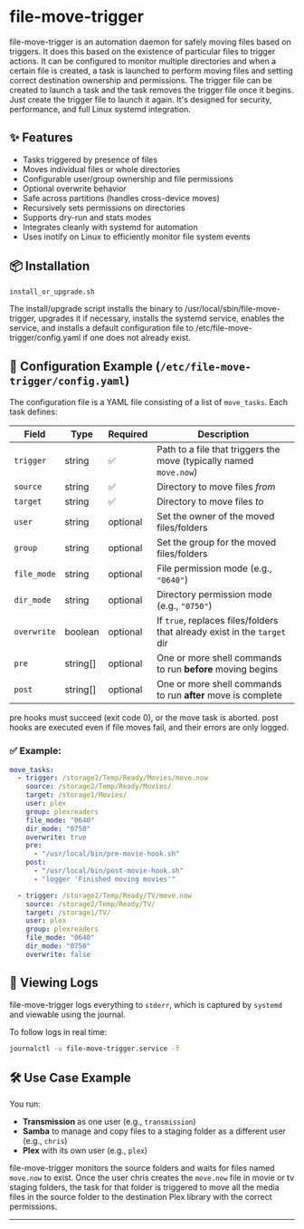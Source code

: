 # file-move-trigger

file-move-trigger is an automation daemon for safely moving files based on triggers. It does this based on the existence of particular files to trigger actions. It can be configured to monitor multiple directories and when a certain file is created, a task is launched to perform moving files and setting correct destination ownership and permissions. The trigger file can be created to launch a task and the task removes the trigger file once it begins. Just create the trigger file to launch it again. It's designed for security, performance, and full Linux systemd integration.

## ✨ Features

- Tasks triggered by presence of files
- Moves individual files or whole directories
- Configurable user/group ownership and file permissions
- Optional overwrite behavior
- Safe across partitions (handles cross-device moves)
- Recursively sets permissions on directories
- Supports dry-run and stats modes
- Integrates cleanly with systemd for automation
- Uses inotify on Linux to efficiently monitor file system events

## 📦 Installation

```bash
install_or_upgrade.sh
```

The install/upgrade script installs the binary to /usr/local/sbin/file-move-trigger, upgrades it if necessary, installs the systemd service, enables the service, and installs a default configuration file to /etc/file-move-trigger/config.yaml if one does not already exist.

## 🧾 Configuration Example (`/etc/file-move-trigger/config.yaml`)

The configuration file is a YAML file consisting of a list of `move_tasks`. Each task defines:

| Field       | Type       | Required | Description                                                                 |
|-------------|------------|----------|-----------------------------------------------------------------------------|
| `trigger`   | string     | ✅       | Path to a file that triggers the move (typically named `move.now`)         |
| `source`    | string     | ✅       | Directory to move files *from*                                              |
| `target`    | string     | ✅       | Directory to move files *to*                                                |
| `user`      | string     | optional | Set the owner of the moved files/folders                                   |
| `group`     | string     | optional | Set the group for the moved files/folders                                  |
| `file_mode` | string     | optional | File permission mode (e.g., `"0640"`)                                      |
| `dir_mode`  | string     | optional | Directory permission mode (e.g., `"0750"`)                                 |
| `overwrite` | boolean    | optional | If `true`, replaces files/folders that already exist in the `target` dir   |
| `pre`       | string[]   | optional | One or more shell commands to run **before** moving begins                 |
| `post`      | string[]   | optional | One or more shell commands to run **after** move is complete               |

pre hooks must succeed (exit code 0), or the move task is aborted. post hooks are executed even if file moves fail, and their errors are only logged.

### ✅ Example:

```yaml
move_tasks:
  - trigger: /storage2/Temp/Ready/Movies/move.now
    source: /storage2/Temp/Ready/Movies/
    target: /storage1/Movies/
    user: plex
    group: plexreaders
    file_mode: "0640"
    dir_mode: "0750"
    overwrite: true
    pre:
      - "/usr/local/bin/pre-movie-hook.sh"
    post:
      - "/usr/local/bin/post-movie-hook.sh"
      - "logger 'Finished moving movies'"

  - trigger: /storage2/Temp/Ready/TV/move.now
    source: /storage2/Temp/Ready/TV/
    target: /storage1/TV/
    user: plex
    group: plexreaders
    file_mode: "0640"
    dir_mode: "0750"
    overwrite: false
```

## 📄 Viewing Logs

file-move-trigger logs everything to `stderr`, which is captured by `systemd` and viewable using the journal.

To follow logs in real time:

```bash
journalctl -u file-move-trigger.service -f
```

## 🛠 Use Case Example

You run:
- **Transmission** as one user (e.g., `transmission`)
- **Samba** to manage and copy files to a staging folder as a different user (e.g., `chris`)
- **Plex** with its own user (e.g., `plex`)

file-move-trigger monitors the source folders and waits for files named `move.now` to exist. Once the user chris creates the `move.now` file in movie or tv staging folders, the task for that folder is triggered to move all the media files in the source folder to the destination Plex library with the correct permissions.

---



